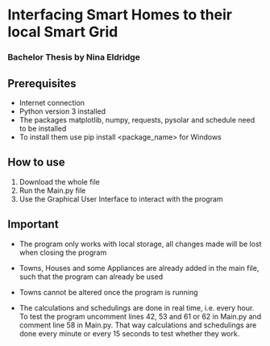 # Interfacing Smart Homes to their local Smart Grid
### Bachelor Thesis by Nina Eldridge

## Prerequisites
* Internet connection
* Python version 3 installed
* The packages matplotlib, numpy, requests, pysolar and schedule need to be installed
* To install them use pip install <package_name> for Windows

## How to use
1. Download the whole file
2. Run the Main.py file
3. Use the Graphical User Interface to interact with the program

## Important
* The program only works with local storage, all changes made will be lost when closing 
  the program

* Towns, Houses and some Appliances are already added in the main file, such that
the program can already be used
  
* Towns cannot be altered once the program is running

* The calculations and schedulings are done in real time, i.e. every hour.
To test the program uncomment lines 42, 53 and 61 or 62 in Main.py and comment line
  58 in Main.py. That way calculations and schedulings are done every minute or every 15 seconds to test whether they work.
